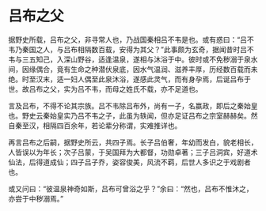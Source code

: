 # 吕布之父

据野史所载，吕布之父，非寻常人也，乃战国秦相吕不韦是也。或有惑曰：“吕不韦乃秦国之人，与吕布相隔数百载，安得为其父？”此事颇为玄奇，据闻昔时吕不韦与三五知己，入深山野谷，适逢温泉，遂相与沐浴于中。彼时或不免秽溺于泉水间，因缘偶合，竟有生命之种潜伏泉底，因水气温润、滋养丰厚，历经数百载而未绝。时至汉末，适一妇人偶至此泉沐浴，遂感此灵气，而有身孕焉，后诞吕布于世。故吕布之父，实为吕不韦，而母之姓氏不载，亦不足道也。

言及吕布，不得不论其宗族。吕不韦除吕布外，尚有一子，名嬴政，即后之秦始皇也。野史云秦始皇实乃吕不韦之子，此虽为轶闻，但亦足证吕布之宗室赫赫矣。然自秦至汉，相隔四百余年，若论辈分称谓，实难推详也。

再言吕布之后嗣，据野史所云，共四子焉。长子吕伯奢，年幼而发白，貌老相长，人皆误以为年长；次子吕蒙，于吴国拜为大都督，功勋卓著；三子吕洞宾，好道术仙法，后得道成仙；四子吕子乔，姿容俊美，风流不羁，后世人多识之于戏剧者也。

或又问曰：“彼温泉神奇如斯，吕布可曾浴之乎？”余曰：“然也，吕布不惟沐之，亦尝于中秽溺焉。”
